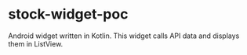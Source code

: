 # stock-widget-poc
Android widget written in Kotlin. This widget calls API data and displays them in ListView. 
